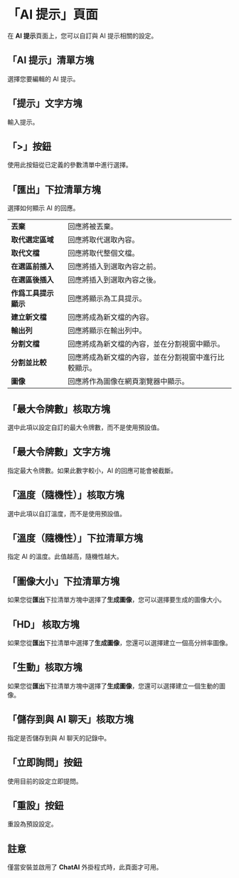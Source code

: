 # 「AI 提示」頁面

在 **AI 提示**頁面上，您可以自訂與 AI 提示相關的設定。

## 「AI 提示」清單方塊

選擇您要編輯的 AI 提示。

## 「提示」文字方塊

輸入提示。

## 「>」按鈕

使用此按鈕從已定義的參數清單中進行選擇。

## 「匯出」下拉清單方塊

選擇如何顯示 AI 的回應。

|     |     |
| --- | --- |
| **丟棄** | 回應將被丟棄。 |
| **取代選定區域** | 回應將取代選取內容。 |
| **取代文檔** | 回應將取代整個文檔。 |
| **在選區前插入** | 回應將插入到選取內容之前。 |
| **在選區後插入** | 回應將插入到選取內容之後。 |
| **作爲工具提示顯示** | 回應將顯示為工具提示。 |
| **建立新文檔** | 回應將成為新文檔的內容。 |
| **輸出列** | 回應將顯示在輸出列中。 |
| **分割文檔** | 回應將成為新文檔的內容，並在分割視窗中顯示。 |
| **分割並比較** | 回應將成為新文檔的內容，並在分割視窗中進行比較顯示。 |
| **圖像** | 回應將作為圖像在網頁瀏覽器中顯示。 |

## 「最大令牌數」核取方塊

選中此項以設定自訂的最大令牌數，而不是使用預設值。

## 「最大令牌數」文字方塊

指定最大令牌數。如果此數字較小，AI 的回應可能會被截斷。

## 「溫度（隨機性）」核取方塊

選中此項以自訂溫度，而不是使用預設值。

## 「溫度（隨機性）」下拉清單方塊

指定 AI 的溫度。此值越高，隨機性越大。

## 「圖像大小」下拉清單方塊

如果您從**匯出**下拉清單方塊中選擇了**生成圖像**，您可以選擇要生成的圖像大小。

## 「HD」 核取方塊

如果您從**匯出**下拉清單中選擇了**生成圖像**，您還可以選擇建立一個高分辨率圖像。

## 「生動」核取方塊

如果您從**匯出**下拉清單方塊中選擇了**生成圖像**，您還可以選擇建立一個生動的圖像。

## 「儲存到與 AI 聊天」核取方塊

指定是否儲存到與 AI 聊天的記錄中。

## 「立即詢問」按鈕

使用目前的設定立即提問。

## 「重設」按鈕

重設為預設設定。

## 註意

僅當安裝並啟用了 **ChatAI** 外掛程式時，此頁面才可用。
